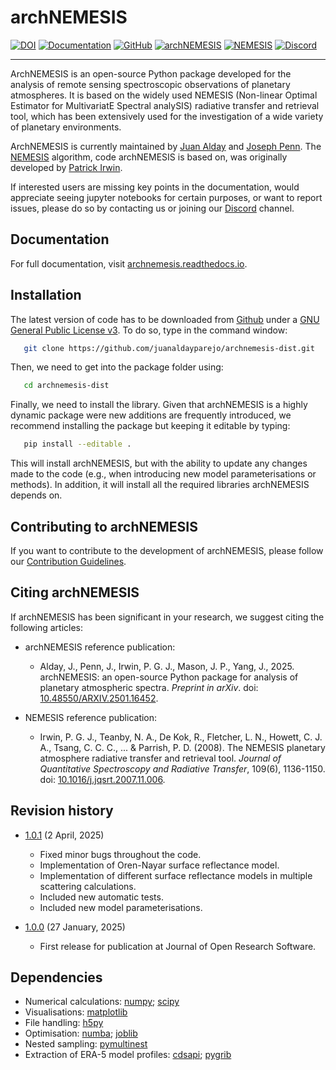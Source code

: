 # archNEMESIS

[![DOI](https://img.shields.io/badge/version-v1.0.0-red)](https://doi.org/10.5281/zenodo.14746548)
[![Documentation](https://img.shields.io/badge/readthedocs-latest-blue)](https://archnemesis.readthedocs.io)
[![GitHub](https://img.shields.io/badge/github-code-green)](https://github.com/juanaldayparejo/archnemesis-dist)
[![archNEMESIS](https://img.shields.io/badge/archNEMESIS-reference-yellow)](https://doi.org/10.48550/arXiv.2501.16452)
[![NEMESIS](https://img.shields.io/badge/NEMESIS-reference-yellow)](https://doi.org/10.1016/j.jqsrt.2007.11.006)
[![Discord](https://img.shields.io/badge/discord-join-pink)](https://discord.gg/Te43qbrVFK)

__________

ArchNEMESIS is an open-source Python package developed for the analysis of remote sensing spectroscopic observations of planetary atmospheres. 
It is based on the widely used NEMESIS (Non-linear Optimal Estimator for MultivariatE Spectral analySIS) radiative transfer and retrieval tool, 
which has been extensively used for the investigation of a wide variety of planetary environments.

ArchNEMESIS is currently maintained by [Juan Alday](https://research.open.ac.uk/people/ja22256) and [Joseph Penn](https://www.physics.ox.ac.uk/our-people/penn).
The [NEMESIS](https://nemesiscode.github.io/index.html) algorithm, code archNEMESIS is based on, was originally developed by [Patrick Irwin](https://www.physics.ox.ac.uk/our-people/irwin).

If interested users are missing key points in the documentation, would appreciate seeing jupyter notebooks for certain purposes, or want to report issues, please do so by contacting us or joining our [Discord](https://discord.gg/Te43qbrVFK) channel.


## Documentation
For full documentation, visit [archnemesis.readthedocs.io](https://archnemesis.readthedocs.io/en/latest/).


## Installation

The latest version of code has to be downloaded from [Github](https://github.com/juanaldayparejo/archnemesis-dist.git) under a [GNU General Public License v3](LICENSE). To do so, type in the command window:

```bash
   git clone https://github.com/juanaldayparejo/archnemesis-dist.git
```

Then, we need to get into the package folder using:

```bash
   cd archnemesis-dist
```

Finally, we need to install the library. Given that archNEMESIS is a highly dynamic package were new additions are frequently introduced, we recommend installing the package but keeping it editable by typing:

```bash
   pip install --editable .
```

This will install archNEMESIS, but with the ability to update any changes made to the code (e.g., when introducing new model parameterisations or methods). In addition, it will install all the required libraries archNEMESIS depends on.

## Contributing to archNEMESIS

If you want to contribute to the development of archNEMESIS, please follow our [Contribution Guidelines](CONTRIBUTING.md).

## Citing archNEMESIS

If archNEMESIS has been significant in your research, we suggest citing the following articles:

- archNEMESIS reference publication:
   - Alday, J., Penn, J., Irwin, P. G. J., Mason, J. P., Yang, J., 2025. archNEMESIS: an open-source Python package for analysis of planetary atmospheric spectra. *Preprint in arXiv*. doi: [10.48550/ARXIV.2501.16452](https://doi.org/10.48550/ARXIV.2501.16452).

- NEMESIS reference publication:
   - Irwin, P. G. J., Teanby, N. A., De Kok, R., Fletcher, L. N., Howett, C. J. A., Tsang, C. C. C., ... & Parrish, P. D. (2008). The NEMESIS planetary atmosphere radiative transfer and retrieval tool. *Journal of Quantitative Spectroscopy and Radiative Transfer*, 109(6), 1136-1150. doi: [10.1016/j.jqsrt.2007.11.006](https://doi.org/10.1016/j.jqsrt.2007.11.006).

## Revision history

- [1.0.1](https://doi.org/10.5281/zenodo.15123560) (2 April, 2025)
   - Fixed minor bugs throughout the code.
   - Implementation of Oren-Nayar surface reflectance model.
   - Implementation of different surface reflectance models in multiple scattering calculations.
   - Included new automatic tests.
   - Included new model parameterisations.

- [1.0.0](https://doi.org/10.5281/zenodo.14746548) (27 January, 2025)
    - First release for publication at Journal of Open Research Software.

## Dependencies

- Numerical calculations: [numpy](https://numpy.org/); [scipy](https://scipy.org/)
- Visualisations: [matplotlib](https://matplotlib.org/)
- File handling: [h5py](https://www.h5py.org/)
- Optimisation: [numba](https://numba.pydata.org/); [joblib](https://joblib.readthedocs.io/en/stable/)
- Nested sampling: [pymultinest](https://johannesbuchner.github.io/PyMultiNest/)
- Extraction of ERA-5 model profiles: [cdsapi](https://pypi.org/project/cdsapi/); [pygrib](https://jswhit.github.io/pygrib/)  

